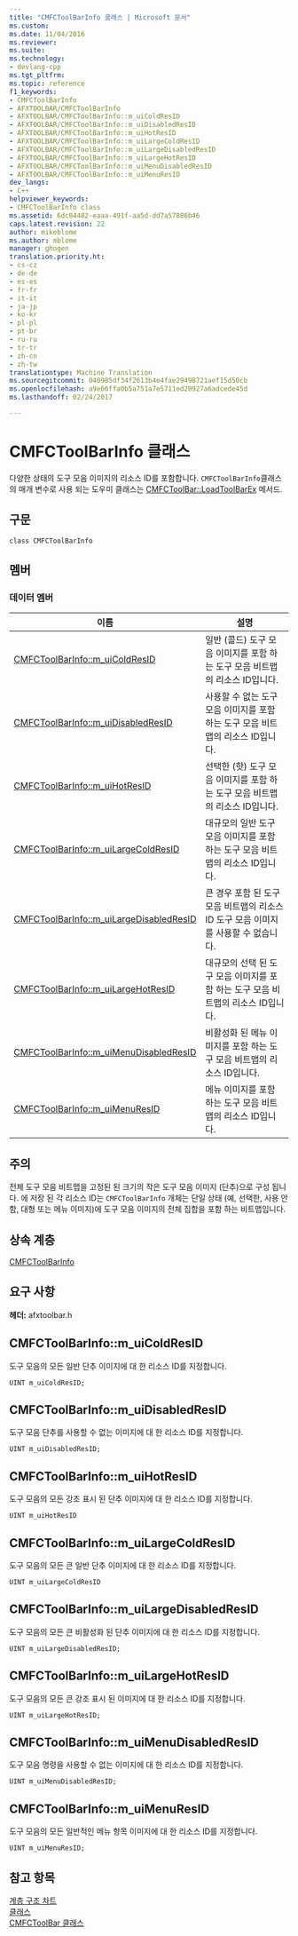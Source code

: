 ```yaml
---
title: "CMFCToolBarInfo 클래스 | Microsoft 문서"
ms.custom: 
ms.date: 11/04/2016
ms.reviewer: 
ms.suite: 
ms.technology:
- devlang-cpp
ms.tgt_pltfrm: 
ms.topic: reference
f1_keywords:
- CMFCToolBarInfo
- AFXTOOLBAR/CMFCToolBarInfo
- AFXTOOLBAR/CMFCToolBarInfo::m_uiColdResID
- AFXTOOLBAR/CMFCToolBarInfo::m_uiDisabledResID
- AFXTOOLBAR/CMFCToolBarInfo::m_uiHotResID
- AFXTOOLBAR/CMFCToolBarInfo::m_uiLargeColdResID
- AFXTOOLBAR/CMFCToolBarInfo::m_uiLargeDisabledResID
- AFXTOOLBAR/CMFCToolBarInfo::m_uiLargeHotResID
- AFXTOOLBAR/CMFCToolBarInfo::m_uiMenuDisabledResID
- AFXTOOLBAR/CMFCToolBarInfo::m_uiMenuResID
dev_langs:
- C++
helpviewer_keywords:
- CMFCToolBarInfo class
ms.assetid: 6dc84482-eaaa-491f-aa5d-dd7a57886b46
caps.latest.revision: 22
author: mikeblome
ms.author: mblome
manager: ghogen
translation.priority.ht:
- cs-cz
- de-de
- es-es
- fr-fr
- it-it
- ja-jp
- ko-kr
- pl-pl
- pt-br
- ru-ru
- tr-tr
- zh-cn
- zh-tw
translationtype: Machine Translation
ms.sourcegitcommit: 040985df34f2613b4e4fae29498721aef15d50cb
ms.openlocfilehash: a9e66ffa0b5a751a7e5711ed20927a6adcede45d
ms.lasthandoff: 02/24/2017

---
```

# <a name="cmfctoolbarinfo-class"></a>CMFCToolBarInfo 클래스
다양한 상태의 도구 모음 이미지의 리소스 ID를 포함합니다. `CMFCToolBarInfo`클래스의 매개 변수로 사용 되는 도우미 클래스는 [CMFCToolBar::LoadToolBarEx](../../mfc/reference/cmfctoolbar-class.md#loadtoolbarex) 메서드.  
  
## <a name="syntax"></a>구문  
  
```  
class CMFCToolBarInfo  
```  
  
## <a name="members"></a>멤버  
  
### <a name="data-members"></a>데이터 멤버  
  
|이름|설명|  
|----------|-----------------|  
|[CMFCToolBarInfo::m_uiColdResID](#m_uicoldresid)|일반 (콜드) 도구 모음 이미지를 포함 하는 도구 모음 비트맵의 리소스 ID입니다.|  
|[CMFCToolBarInfo::m_uiDisabledResID](#m_uidisabledresid)|사용할 수 없는 도구 모음 이미지를 포함 하는 도구 모음 비트맵의 리소스 ID입니다.|  
|[CMFCToolBarInfo::m_uiHotResID](#m_uihotresid)|선택한 (핫) 도구 모음 이미지를 포함 하는 도구 모음 비트맵의 리소스 ID입니다.|  
|[CMFCToolBarInfo::m_uiLargeColdResID](#m_uilargecoldresid)|대규모의 일반 도구 모음 이미지를 포함 하는 도구 모음 비트맵의 리소스 ID입니다.|  
|[CMFCToolBarInfo::m_uiLargeDisabledResID](#m_uilargedisabledresid)|큰 경우 포함 된 도구 모음 비트맵의 리소스 ID 도구 모음 이미지를 사용할 수 없습니다.|  
|[CMFCToolBarInfo::m_uiLargeHotResID](#m_uilargehotresid)|대규모의 선택 된 도구 모음 이미지를 포함 하는 도구 모음 비트맵의 리소스 ID입니다.|  
|[CMFCToolBarInfo::m_uiMenuDisabledResID](#m_uimenudisabledresid)|비활성화 된 메뉴 이미지를 포함 하는 도구 모음 비트맵의 리소스 ID입니다.|  
|[CMFCToolBarInfo::m_uiMenuResID](#m_uimenuresid)|메뉴 이미지를 포함 하는 도구 모음 비트맵의 리소스 ID입니다.|  
  
## <a name="remarks"></a>주의  
 전체 도구 모음 비트맵을 고정된 된 크기의 작은 도구 모음 이미지 (단추)으로 구성 됩니다. 에 저장 된 각 리소스 ID는 `CMFCToolBarInfo` 개체는 단일 상태 (예, 선택한, 사용 안 함, 대형 또는 메뉴 이미지)에 도구 모음 이미지의 전체 집합을 포함 하는 비트맵입니다.  
  
## <a name="inheritance-hierarchy"></a>상속 계층  
 [CMFCToolBarInfo](../../mfc/reference/cmfctoolbarinfo-class.md)  
  
## <a name="requirements"></a>요구 사항  
 **헤더:** afxtoolbar.h  
  
##  <a name="m_uicoldresid"></a>CMFCToolBarInfo::m_uiColdResID  
 도구 모음의 모든 일반 단추 이미지에 대 한 리소스 ID를 지정합니다.  
  
```  
UINT m_uiColdResID;  
```  
  
##  <a name="m_uidisabledresid"></a>CMFCToolBarInfo::m_uiDisabledResID  
 도구 모음 단추를 사용할 수 없는 이미지에 대 한 리소스 ID를 지정합니다.  
  
```  
UINT m_uiDisabledResID;  
```  
  
##  <a name="m_uihotresid"></a>CMFCToolBarInfo::m_uiHotResID  
 도구 모음의 모든 강조 표시 된 단추 이미지에 대 한 리소스 ID를 지정합니다.  
  
```  
UINT m_uiHotResID  
```  
  
##  <a name="m_uilargecoldresid"></a>CMFCToolBarInfo::m_uiLargeColdResID  
 도구 모음의 모든 큰 일반 단추 이미지에 대 한 리소스 ID를 지정합니다.  
  
```  
UINT m_uiLargeColdResID  
```  
  
##  <a name="m_uilargedisabledresid"></a>CMFCToolBarInfo::m_uiLargeDisabledResID  
 도구 모음의 모든 큰 비활성화 된 단추 이미지에 대 한 리소스 ID를 지정합니다.  
  
```  
UINT m_uiLargeDisabledResID;  
```  
  
##  <a name="m_uilargehotresid"></a>CMFCToolBarInfo::m_uiLargeHotResID  
 도구 모음의 모든 큰 강조 표시 된 이미지에 대 한 리소스 ID를 지정합니다.  
  
```  
UINT m_uiLargeHotResID;  
```  
  
##  <a name="m_uimenudisabledresid"></a>CMFCToolBarInfo::m_uiMenuDisabledResID  
 도구 모음 명령을 사용할 수 없는 이미지에 대 한 리소스 ID를 지정합니다.  
  
```  
UINT m_uiMenuDisabledResID;  
```  
  
##  <a name="m_uimenuresid"></a>CMFCToolBarInfo::m_uiMenuResID  
 도구 모음의 모든 일반적인 메뉴 항목 이미지에 대 한 리소스 ID를 지정합니다.  
  
```  
UINT m_uiMenuResID;  
```  
  
## <a name="see-also"></a>참고 항목  
 [계층 구조 차트](../../mfc/hierarchy-chart.md)   
 [클래스](../../mfc/reference/mfc-classes.md)   
 [CMFCToolBar 클래스](../../mfc/reference/cmfctoolbar-class.md)

